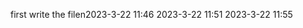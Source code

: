 first write the file\ n 2 0 2 3 - 3 - 2 2   1 1 : 4 6  
 2 0 2 3 - 3 - 2 2   1 1 : 5 1  
 2 0 2 3 - 3 - 2 2   1 1 : 5 5  
 